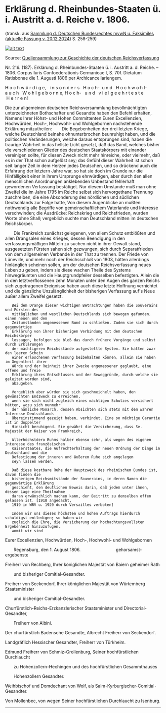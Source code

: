# Erklärung d. Rheinbundes-Staaten ü. i. Austritt a. d. Reiche v. 1806.
(transk. aus [Sammlung d. Deutschen Bundesrechtes mvwN u. Faksimiles (aktuelle Fassung v. 20.12.2024)](https://drive.proton.me/urls/MEY7CR9XXM#rIhfRk0TC47j) S. 258-259)

[![alt text](https://upload.wikimedia.org/wikipedia/commons/thumb/7/71/De_Zeumer_V2_532.jpg/800px-De_Zeumer_V2_532.jpg)](https://drive.proton.me/urls/MEY7CR9XXM#rIhfRk0TC47j)

Source: [Quellensammlung zur Geschichte der deutschen Reichsverfassung](https://commons.wikimedia.org/w/index.php?title=Category:Quellensammlung_zur_Geschichte_der_deutschen_Reichsverfassung&filefrom=De+Zeumer+V2+401.jpg#mw-category-media)

Nr. 216. (187). Erklärung d. Rheinbundes-Staaten ü. i. Austritt a. d. Reiche. – 1806. Corpus Iuris Confoederationis Germanicae I, S. 70f. Dietatum Ratisbonae die 1. Augusti 1806 per Archicancellariengem.

H o c h w ü r d i g e,   i n s o n d e r s   H o c h-  u n d   H o c h w o h l-a u c h   W o h l g e b o r n e, H o c h-   u n d   v i e l g e e h r t e s t e   H e r r e n!

Die zur allgemeinen deutschen Reichsversammlung bevollmächtigten unterzeichneten Bothschafter und Gesandte haben den Befehl erhalten, Namens Ihrer Höhst- und Hohen Committenten Euren Excellenzien, Hochwürden, Hoch-,
Hochwohl- und Wohlgebornen nachstehende Erklärung mitzutheilen:
       Die Begebenheiten der drei letzten Kriege, welche Deutschland beinahe ohnunterbrochen beunruhigt haben, und die politischen Veränderungen, welche daraus entsprungen sind, haben die traurige Wahrheit in das hellste Licht gesetzt,
       daß das Band, welches bisher die verschiedenen Glieder des deutschen Staatskörpers mit einander vereinigen sollte, für diesen Zweck nicht mehr hinreiche, oder vielmehr, daß es in der That schon aufgelöst sey; das Gefühl dieser
       Wahrheit ist schon seit langer Zeit in dem Herzen jedes Deutschen, und so drückend auch die Erfahrung der letztern Jahre war, so hat sie doch im Grunde nur die Hinfälligkeit einer in ihrem Ursprunge ehrwürdigen, aber durch den
       allen menschlichen Anordnungen anklebenden Unbestand fehlerhaft gewordenen Verfassung bestätiget. Nur diesem Umstande muß man ohne Zweifel die im Jahre 1795 im Reiche selbst sich hervorgethane Trennung zuschreiben, die eine
       Absonderung des nördlichen und südlichen Deutschlands zur Folge hatte, Von diesem Augenblicke an mußten nothwendig alle Begriffe von gemeinschaftlichem Vaterlande und Interesse verschwinden; die Ausdrücke: Reichskrieg und Reichsfrieden,
       wurden Worte ohne Shall; vergeblich suchte man Deutschland mitten im deutschen Reichskörper.
       
       Die Frankreich zunächst gelegenen, von allem Schutz entblößten und allen Drangsalen eines Krieges, dessen Beendigung in den verfassungsmäßigen Mitteln zu suchen nicht in ihrer Gewalt stand, ausgesetzten Fürsten sahen sich gezwungen,
       sich durch Separatfrieden von dem allgemeinen Verbande in der That zu trennen. Der Friede von Lüneville, und mehr noch der Reichsschluß von 1803, hätten allerdings hinlänglich scheinen sollen, um der deutschen Reichsverfassung neues
       Leben zu geben, indem sie diese wachen Theile des Systems hinwegräumten und die Hauptgrundpfeiler desselben befestigten. Allein die in den letztverflossenen zehn Monaten unter den Augen des ganzen Reichs sich zugetragenen Ereignisse
       haben auch diese letzte Hoffnung vernichtet und die gänzliche Unzulänglichkeit der bisherigen Verfassung auf's Neue außer allem Zweifel gesetzt. 
       
       Bei dem Drange dieser wichtigen Betrachtungen haben die Souverains und Fürsten des
       mittäglichen und westlichen Deutschlands sich bewogen gefunden, einen neuen und den
       Zeitumständen angemessenen Bund zu schließen. Zudem sie sich durch gegenwärtige
       Erklärung von ihrer bisherigen Verbindung mit dem deutschen Reichskörper
       lossagen, befolgen sie bloß das durch frühere Vorgänge und selbst durch Erklärungen
       der mächtigeren Reichsstände aufgestellte System. Sie hätten zwar den leeren Schein
       einer erloschenen Verfassung beibehalten können, allein sie haben im Gegentheil ihrer
       Würde und der Reinheit ihrer Zwecke angemessener geglaubt, eine offene und freie
       Erklärung ihres Entschlusses und der Beweggründe, durch welche sie geleitet worden sind,
       abzugeben.
       
       Vergeblich aber würden sie sich geschmeichelt haben, den gewünschten Endzweck zu erreichen,
       wenn sie sich nicht zugleich eines mächtigen Schutzes versichert hätten, wozu sich nunmehr
       der nämliche Monarch, dessen Absichten sich stets mit dem wahren Interesse Deutschlands
       übereinstimmend gezeigt haben, verbindet. Eine so mächtige Garantie ist in doppelter
       Hinsicht beruhigend. Sie gewährt die Versicherung, dass Se. Majestät der Kaiser von Frankreich,
       
       Allerhöchstdero Ruhms halber ebenso sehr, als wegen des eigenen Interesse des französischen
       Kaiserstaates, die Aufrechterhaltung der neuen Ordnung der Dinge in Deutschland und die
       Befestigung der inneren und äußeren Ruhe sich angelegen
       seyn lassen werden.

       Daß diese kostbare Ruhe der Hauptzweck des rheinischen Bundes ist, davon finden die
       bisherigen Reichsmitstände der Souverains, in deren Namen die gegenwärtige Erklärung
       geschieht, den deutlichen Beweis darin, daß jedem unter ihnen, dessen Lage eine Theilnahme
       daran erwünschlich machen kann, der Beitritt zu demselben offen gelassen ist. [1918 angedacht,
       1919 in WRV u. 1920 durch Versailles verboten]

       Indem wir uns dieses höchsten und hohen Auftrags hierdurch schuldigst entledigen; so haben wir
       zugleich die Ehre, die Versicherung der hochachtungsvollsten Ergebenheit hinzuzufügen,
       womit wir sind
Eurer Excellenzien, Hochwürden, Hoch-, Hochwohl- und Wohlgebornen

       Regensburg, den 1. August 1806.                             gehorsamst-ergebenste
       
Freiherr von Rechberg, Ihrer königlichen Majestät von Baiern geheimer Rath

       und bisheriger Comitial-Gesandter.
       
Freiherr von Seckendorf, Ihrer königlichen Majestät von Würtemberg Staatsminister

       und bisheriger Comitial-Gesandter.
       
Churfürstlich-Reichs-Erzkanzlerischer Staatsminister und Directorial-Gesandter,

       Freiherr von Albini. 
       
Der churfürstlich Badensche Gesandte, Albrecht Freiherr von Seckendorf.

Landgräflich Hessischer Gesandter, Freiherr von Türkheim.

Edmund Freiherr von Schmiz-Grollenburg, Seiner hochfürstlichen Durchlaucht

       zu Hohenzollern-Hechingen und des hochfürstlichen Gesammthauses
       
       Hohenzollern Gesandter.
       
Weihbischof und Domdechant von Wolf, als Salm-Kyrburgischer-Comitial-Gesandter.

Von Mollenbec, von wegen Seiner hochfürstlichen Durchlaucht zu Isenburg.

-----------------------
